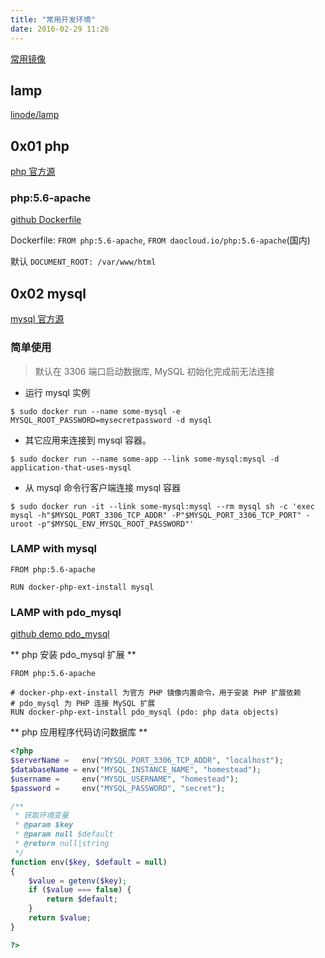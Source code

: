 ```yaml
---
title: "常用开发环境"
date: 2016-02-29 11:26
---
```


[常用镜像][5]

## lamp

[linode/lamp](https://hub.docker.com/r/linode/lamp/)

## 0x01 php

[php 官方源][1]

### php:5.6-apache

[github Dockerfile][2]

Dockerfile: `FROM php:5.6-apache`, `FROM daocloud.io/php:5.6-apache`(国内)

默认 `DOCUMENT_ROOT: /var/www/html`

## 0x02 mysql

[mysql 官方源][2]

### 简单使用

> 默认在 3306 端口启动数据库, MySQL 初始化完成前无法连接

* 运行 mysql 实例

```
$ sudo docker run --name some-mysql -e MYSQL_ROOT_PASSWORD=mysecretpassword -d mysql
```

* 其它应用来连接到 mysql 容器。

```
$ sudo docker run --name some-app --link some-mysql:mysql -d application-that-uses-mysql
```

* 从 mysql 命令行客户端连接 mysql 容器

```
$ sudo docker run -it --link some-mysql:mysql --rm mysql sh -c 'exec mysql -h"$MYSQL_PORT_3306_TCP_ADDR" -P"$MYSQL_PORT_3306_TCP_PORT" -uroot -p"$MYSQL_ENV_MYSQL_ROOT_PASSWORD"'
```

### LAMP with mysql

```
FROM php:5.6-apache

RUN docker-php-ext-install mysql
```

### LAMP with pdo_mysql

[github demo pdo_mysql][4]

** php 安装 pdo_mysql 扩展 **

```
FROM php:5.6-apache

# docker-php-ext-install 为官方 PHP 镜像内置命令，用于安装 PHP 扩展依赖
# pdo_mysql 为 PHP 连接 MySQL 扩展
RUN docker-php-ext-install pdo_mysql (pdo: php data objects)
```

** php 应用程序代码访问数据库 **

```php
<?php
$serverName =   env("MYSQL_PORT_3306_TCP_ADDR", "localhost");
$databaseName = env("MYSQL_INSTANCE_NAME", "homestead");
$username =     env("MYSQL_USERNAME", "homestead");
$password =     env("MYSQL_PASSWORD", "secret");

/**
 * 获取环境变量
 * @param $key
 * @param null $default
 * @return null|string
 */
function env($key, $default = null)  
{
    $value = getenv($key);
    if ($value === false) {
        return $default;
    }
    return $value;
}

?>
```

[1]: https://hub.docker.com/_/php/
[2]: https://github.com/docker-library/php/blob/47abb34bbfc92ccd26d07351bc18542ded37ef17/5.6/apache/Dockerfile
[3]: https://hub.docker.com/_/mysql/
[4]: https://github.com/DaoCloud/php-apache-mysql-sample

[5]: http://wiki.jikexueyuan.com/project/docker-technology-and-combat/appendix_storage.html
